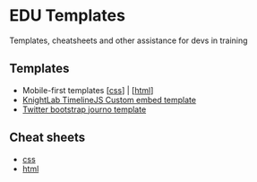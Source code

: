# EDU Templates

Templates, cheatsheets and other assistance for devs in training

## Templates

- Mobile-first templates [[css](templates/css/mobile-first.css)] | [[html](templates/html/mobile-first.html)]
- [KnightLab TimelineJS Custom embed template](templates/timelineJS)
- [Twitter bootstrap journo template](templates/html/bootstrap.html)

## Cheat sheets

- [css](cheatsheets/css.md)
- [html](cheatsheets/html.md)
